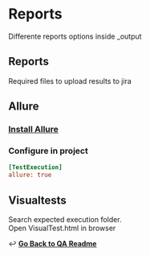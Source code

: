 # Reports

Differente reports options inside _output

## Reports
Required files to upload results to jira


## Allure
### [Install Allure](https://docs.qameta.io/allure/#_installing_a_commandline)

### Configure in project
```cfg
[TestExecution]
allure: true
```

## Visualtests
Search expected execution folder.<br>
Open VisualTest.html in browser

↩️ **[Go Back to QA Readme](../README.md)**